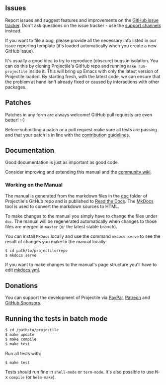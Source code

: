 ## Issues

Report issues and suggest features and improvements on the
[GitHub issue tracker](https://github.com/bbatsov/projectile/issues). Don't ask
questions on the issue tracker - use the [support channels](support.md) instead.

If you want to file a bug, please provide all the necessary info listed in
our issue reporting template (it's loaded automatically when you create a
new GitHub issue).

It's usually a good idea to try to reproduce (obscure) bugs in isolation. You
can do this by cloning Projectile's GitHub repo and running `make run-projectile` inside
it.  This will bring up Emacs with only the latest version of Projectile loaded. By
starting fresh, with the latest code, we can ensure that the problem at hand
isn't already fixed or caused by interactions with other packages.

## Patches

Patches in any form are always welcome! GitHub pull requests are even better! :-)

Before submitting a patch or a pull request make sure all tests are
passing and that your patch is in line with the [contribution
guidelines](https://github.com/bbatsov/projectile/blob/master/CONTRIBUTING.md).

## Documentation

Good documentation is just as important as good code.

Consider improving and extending this manual and the
[community wiki](https://github.com/bbatsov/projectile/wiki).

### Working on the Manual

The manual is generated from the markdown files in the
[doc](https://github.com/bbatsov/projectile/tree/master/doc) folder of Projectile's
GitHub repo and is published to [Read the Docs](readthedocs.org). The
[MkDocs](http://www.mkdocs.org/) tool is used to convert the markdown sources to
HTML.

To make changes to the manual you simply have to change the files under
`doc`. The manual will be regenerated automatically when changes to those files
are merged in `master` (or the latest stable branch).

You can install `MkDocs` locally and use the command `mkdocs serve` to see the
result of changes you make to the manual locally:

```sh
$ cd path/to/projectile/repo
$ mkdocs serve
```

If you want to make changes to the manual's page structure you'll have to edit
[mkdocs.yml](https://github.com/bbatsov/projectile/blob/master/mkdocs.yml).

## Donations

You can support the development of Projectile via
[PayPal](https://www.paypal.me/bbatsov),
[Patreon](https://www.patreon.com/bbatsov) and
[GitHub Sponsors](https://github.com/sponsors/bbatsov).

## Running the tests in batch mode

```sh
$ cd /path/to/projectile
$ make update
$ make compile
$ make test
```

Run all tests with:

```sh
$ make test
```

Tests should run fine in `shell-mode` or `term-mode`. It's also possible to use <kbd>M-x</kbd> `compile` (or `helm-make`).
